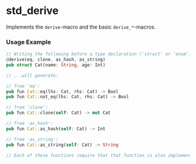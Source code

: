 # std_derive
Implements the `derive`-macro and the basic `derive_*`-macros.

### Usage Example

```rs
// Writing the following before a type declaration ('struct' or 'enum')...
@derive(eq, clone, as_hash, as_string)
pub struct Cat(name: String, age: Int)

// ...will generate:

// from 'eq':
pub fun Cat::eq(lhs: Cat, rhs: Cat) -> Bool
pub fun Cat::not_eq(lhs: Cat, rhs: Cat) -> Bool

// from 'clone':
pub fun Cat::clone(self: Cat) -> mut Cat

// from 'as_hash':
pub fun Cat::as_hash(self: Cat) -> Int

// from 'as_string':
pub fun Cat::as_string(self: Cat) -> String

// Each of these functions require that that function is also implemented for each of the member types.
```
